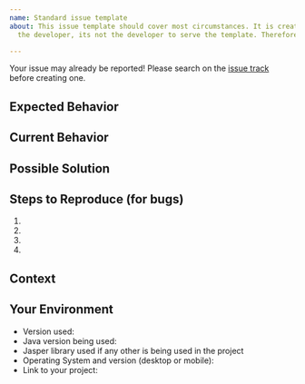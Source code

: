```yaml
---
name: Standard issue template
about: This issue template should cover most circumstances. It is created to serve
  the developer, its not the developer to serve the template. Therefore use accordingly.

---
```


Your issue may already be reported!
Please search on the [issue track](https://github.com/dynamicreports/dynamicreports/issues) before creating one.

## Expected Behavior
<!--- If you're describing a bug, tell us what should happen -->
<!--- If you're suggesting a change/improvement, tell us how it should work -->

## Current Behavior
<!--- If describing a bug, tell us what happens instead of the expected behavior -->
<!--- If suggesting a change/improvement, explain the difference from current behavior -->

## Possible Solution
<!--- Not obligatory, but suggest a fix/reason for the bug, -->
<!--- or ideas how to implement the addition or change -->

## Steps to Reproduce (for bugs)
<!--- Provide a link to a live example, or an unambiguous set of steps to -->
<!--- reproduce this bug. Include code to reproduce, if relevant -->
1.
2.
3.
4.

## Context
<!--- How has this issue affected you? What are you trying to accomplish? -->
<!--- Providing context helps us come up with a solution that is most useful in the real world -->

## Your Environment
<!--- Include as many relevant details about the environment you experienced the bug in -->
* Version used:
* Java version being used:
* Jasper library used if any other is being used in the project
* Operating System and version (desktop or mobile):
* Link to your project:
